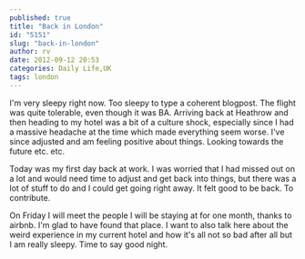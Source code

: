 ```yaml
---
published: true
title: "Back in London"
id: "5151"
slug: "back-in-london"
author: rv
date: 2012-09-12 20:53
categories: Daily Life,UK
tags: london
---
```

I'm very sleepy right now. Too sleepy to type a coherent blogpost. The flight was quite tolerable, even though it was BA. Arriving back at Heathrow and then heading to my hotel was a bit of a culture shock, especially since I had a massive headache at the time which made everything seem worse. I've since adjusted and am feeling positive about things. Looking towards the future etc. etc.

Today was my first day back at work. I was worried that I had missed out on a lot and would need time to adjust and get back into things, but there was a lot of stuff to do and I could get going right away. It felt good to be back. To contribute.

On Friday I will meet the people I will be staying at for one month, thanks to airbnb. I'm glad to have found that place. I want to also talk here about the weird experience in my current hotel and how it's all not so bad after all but I am really sleepy. Time to say good night.